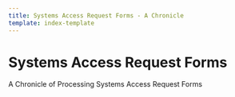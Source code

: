 ```yaml
---
title: Systems Access Request Forms - A Chronicle
template: index-template
---
```

# Systems Access Request Forms

A﻿ Chronicle of Processing Systems Access Request Forms